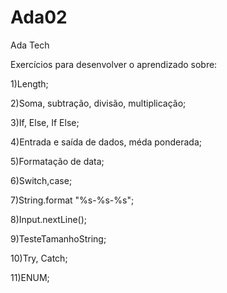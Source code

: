 # Ada02
 Ada Tech

Exercícios para desenvolver o aprendizado sobre:

1)Length;

2)Soma, subtração, divisão, multiplicação;

3)If, Else, If Else;

4)Entrada e saída de dados, méda ponderada;

5)Formatação de data;

6)Switch,case;

7)String.format "%s-%s-%s";

8)Input.nextLine();

9)TesteTamanhoString;

10)Try, Catch;

11)ENUM;
